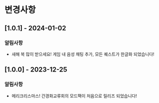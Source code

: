 # 변경사항

## [1.0.1] - 2024-01-02

### 알림사항

- 새해 복 많이 받으세요! 게임 내 음성 채팅 추가, 모든 퀘스트가 한글화 되었습니다!

## [1.0.0] - 2023-12-25

### 알림사항

- 메리크리스마스! 간경화교류회의 모드팩이 처음으로 릴리즈 되었습니다!